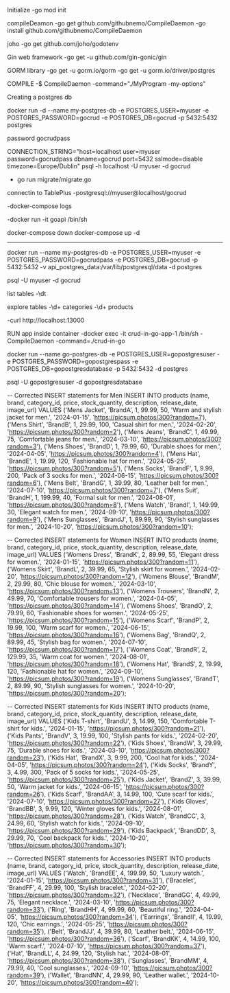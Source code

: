 Initialize
-go mod init

compileDeamon
-go get github.com/githubnemo/CompileDaemon
-go install github.com/githubnemo/CompileDaemon

joho
-go get github.com/joho/godotenv

Gin web framework
-go get -u github.com/gin-gonic/gin

GORM library
-go get -u gorm.io/gorm
-go get -u gorm.io/driver/postgres

COMPILE
-$ CompileDaemon -command="./MyProgram -my-options"

Creating a postgres db

docker run -d   --name my-postgres-db   -e POSTGRES_USER=myuser   -e POSTGRES_PASSWORD=gocrud   -e POSTGRES_DB=gocrud   -p 5432:5432   postgres

password gocrudpass

CONNECTION_STRING="host=localhost user=myuser password=gocrudpass dbname=gocrud port=5432 sslmode=disable timezone=Europe/Dublin"
psql -h localhost -U myuser -d gocrud

- go run migrate/migrate.go

connectin to TablePlus
-postgresql://myuser@localhost/gocrud


-docker-compose logs


-docker run -it goapi /bin/sh

docker-compose down
docker-compose up -d

------

docker run --name my-postgres-db -e POSTGRES_USER=myuser -e POSTGRES_PASSWORD=gocrudpass -e POSTGRES_DB=gocrud -p 5432:5432 -v api_postgres_data:/var/lib/postgresql/data -d postgres

psql -U myuser -d gocrud 

list tables
-\dt

explore tables
-\d+ categories
-\d+ products


-curl http://localhost:13000

RUN app inside container
-docker exec -it crud-in-go-app-1 /bin/sh
-CompileDaemon -command=./crud-in-go


docker run --name go-postgres-db -e POSTGRES_USER=gopostgresuser -e POSTGRES_PASSWORD=gopostgrespass -e POSTGRES_DB=gopostgresdatabase -p 5432:5432 -d postgres

psql -U gopostgresuser -d gopostgresdatabase


-- Corrected INSERT statements for Men
INSERT INTO products (name, brand, category_id, price, stock_quantity, description, release_date, image_url) VALUES
('Mens Jacket', 'BrandA', 1, 99.99, 50, 'Warm and stylish jacket for men.', '2024-01-15', 'https://picsum.photos/300?random=1'),
('Mens Shirt', 'BrandB', 1, 29.99, 100, 'Casual shirt for men.', '2024-02-20', 'https://picsum.photos/300?random=2'),
('Mens Jeans', 'BrandC', 1, 49.99, 75, 'Comfortable jeans for men.', '2024-03-10', 'https://picsum.photos/300?random=3'),
('Mens Shoes', 'BrandD', 1, 79.99, 60, 'Durable shoes for men.', '2024-04-05', 'https://picsum.photos/300?random=4'),
('Mens Hat', 'BrandE', 1, 19.99, 120, 'Fashionable hat for men.', '2024-05-25', 'https://picsum.photos/300?random=5'),
('Mens Socks', 'BrandF', 1, 9.99, 200, 'Pack of 3 socks for men.', '2024-06-15', 'https://picsum.photos/300?random=6'),
('Mens Belt', 'BrandG', 1, 39.99, 80, 'Leather belt for men.', '2024-07-10', 'https://picsum.photos/300?random=7'),
('Mens Suit', 'BrandH', 1, 199.99, 40, 'Formal suit for men.', '2024-08-01', 'https://picsum.photos/300?random=8'),
('Mens Watch', 'BrandI', 1, 149.99, 30, 'Elegant watch for men.', '2024-09-10', 'https://picsum.photos/300?random=9'),
('Mens Sunglasses', 'BrandJ', 1, 89.99, 90, 'Stylish sunglasses for men.', '2024-10-20', 'https://picsum.photos/300?random=10');



-- Corrected INSERT statements for Women
INSERT INTO products (name, brand, category_id, price, stock_quantity, description, release_date, image_url) VALUES
('Womens Dress', 'BrandK', 2, 89.99, 55, 'Elegant dress for women.', '2024-01-15', 'https://picsum.photos/300?random=11'),
('Womens Skirt', 'BrandL', 2, 39.99, 65, 'Stylish skirt for women.', '2024-02-20', 'https://picsum.photos/300?random=12'),
('Womens Blouse', 'BrandM', 2, 29.99, 80, 'Chic blouse for women.', '2024-03-10', 'https://picsum.photos/300?random=13'),
('Womens Trousers', 'BrandN', 2, 49.99, 70, 'Comfortable trousers for women.', '2024-04-05', 'https://picsum.photos/300?random=14'),
('Womens Shoes', 'BrandO', 2, 79.99, 60, 'Fashionable shoes for women.', '2024-05-25', 'https://picsum.photos/300?random=15'),
('Womens Scarf', 'BrandP', 2, 19.99, 100, 'Warm scarf for women.', '2024-06-15', 'https://picsum.photos/300?random=16'),
('Womens Bag', 'BrandQ', 2, 89.99, 45, 'Stylish bag for women.', '2024-07-10', 'https://picsum.photos/300?random=17'),
('Womens Coat', 'BrandR', 2, 129.99, 35, 'Warm coat for women.', '2024-08-01', 'https://picsum.photos/300?random=18'),
('Womens Hat', 'BrandS', 2, 19.99, 120, 'Fashionable hat for women.', '2024-09-10', 'https://picsum.photos/300?random=19'),
('Womens Sunglasses', 'BrandT', 2, 89.99, 90, 'Stylish sunglasses for women.', '2024-10-20', 'https://picsum.photos/300?random=20');

-- Corrected INSERT statements for Kids
INSERT INTO products (name, brand, category_id, price, stock_quantity, description, release_date, image_url) VALUES
('Kids T-shirt', 'BrandU', 3, 14.99, 150, 'Comfortable T-shirt for kids.', '2024-01-15', 'https://picsum.photos/300?random=21'),
('Kids Pants', 'BrandV', 3, 19.99, 100, 'Stylish pants for kids.', '2024-02-20', 'https://picsum.photos/300?random=22'),
('Kids Shoes', 'BrandW', 3, 29.99, 75, 'Durable shoes for kids.', '2024-03-10', 'https://picsum.photos/300?random=23'),
('Kids Hat', 'BrandX', 3, 9.99, 200, 'Cool hat for kids.', '2024-04-05', 'https://picsum.photos/300?random=24'),
('Kids Socks', 'BrandY', 3, 4.99, 300, 'Pack of 5 socks for kids.', '2024-05-25', 'https://picsum.photos/300?random=25'),
('Kids Jacket', 'BrandZ', 3, 39.99, 50, 'Warm jacket for kids.', '2024-06-15', 'https://picsum.photos/300?random=26'),
('Kids Scarf', 'BrandAA', 3, 14.99, 100, 'Cute scarf for kids.', '2024-07-10', 'https://picsum.photos/300?random=27'),
('Kids Gloves', 'BrandBB', 3, 9.99, 120, 'Winter gloves for kids.', '2024-08-01', 'https://picsum.photos/300?random=28'),
('Kids Watch', 'BrandCC', 3, 24.99, 60, 'Stylish watch for kids.', '2024-09-10', 'https://picsum.photos/300?random=29'),
('Kids Backpack', 'BrandDD', 3, 29.99, 70, 'Cool backpack for kids.', '2024-10-20', 'https://picsum.photos/300?random=30');

-- Corrected INSERT statements for Accessories
INSERT INTO products (name, brand, category_id, price, stock_quantity, description, release_date, image_url) VALUES
('Watch', 'BrandEE', 4, 199.99, 50, 'Luxury watch.', '2024-01-15', 'https://picsum.photos/300?random=31'),
('Bracelet', 'BrandFF', 4, 29.99, 100, 'Stylish bracelet.', '2024-02-20', 'https://picsum.photos/300?random=32'),
('Necklace', 'BrandGG', 4, 49.99, 75, 'Elegant necklace.', '2024-03-10', 'https://picsum.photos/300?random=33'),
('Ring', 'BrandHH', 4, 99.99, 60, 'Beautiful ring.', '2024-04-05', 'https://picsum.photos/300?random=34'),
('Earrings', 'BrandII', 4, 19.99, 120, 'Chic earrings.', '2024-05-25', 'https://picsum.photos/300?random=35'),
('Belt', 'BrandJJ', 4, 39.99, 80, 'Leather belt.', '2024-06-15', 'https://picsum.photos/300?random=36'),
('Scarf', 'BrandKK', 4, 14.99, 100, 'Warm scarf.', '2024-07-10', 'https://picsum.photos/300?random=37'),
('Hat', 'BrandLL', 4, 24.99, 120, 'Stylish hat.', '2024-08-01', 'https://picsum.photos/300?random=38'),
('Sunglasses', 'BrandMM', 4, 79.99, 40, 'Cool sunglasses.', '2024-09-10', 'https://picsum.photos/300?random=39'),
('Wallet', 'BrandNN', 4, 29.99, 90, 'Leather wallet.', '2024-10-20', 'https://picsum.photos/300?random=40');
